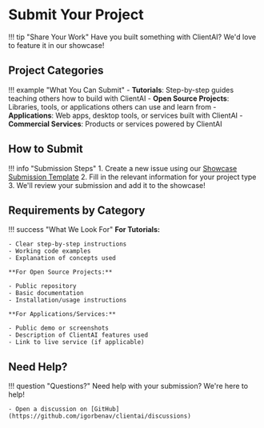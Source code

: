 # Submit Your Project

!!! tip "Share Your Work"
    Have you built something with ClientAI? We'd love to feature it in our showcase!

## Project Categories

!!! example "What You Can Submit"
    - **Tutorials**: Step-by-step guides teaching others how to build with ClientAI
    - **Open Source Projects**: Libraries, tools, or applications others can use and learn from
    - **Applications**: Web apps, desktop tools, or services built with ClientAI
    - **Commercial Services**: Products or services powered by ClientAI

## How to Submit

!!! info "Submission Steps"
    1. Create a new issue using our [Showcase Submission Template](https://github.com/igorbenav/clientai/issues/new?template=showcase_submission.yml)
    2. Fill in the relevant information for your project type
    3. We'll review your submission and add it to the showcase!

## Requirements by Category

!!! success "What We Look For"
    **For Tutorials:**
    
    - Clear step-by-step instructions
    - Working code examples
    - Explanation of concepts used

    **For Open Source Projects:**
    
    - Public repository
    - Basic documentation
    - Installation/usage instructions

    **For Applications/Services:**
    
    - Public demo or screenshots
    - Description of ClientAI features used
    - Link to live service (if applicable)

## Need Help?

!!! question "Questions?"
    Need help with your submission? We're here to help!

    - Open a discussion on [GitHub](https://github.com/igorbenav/clientai/discussions)